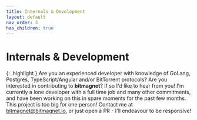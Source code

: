 ```yaml
---
title: Internals & Development
layout: default
nav_order: 3
has_children: true
---
```


# Internals & Development

{: .highlight }
Are you an experienced developer with knowledge of GoLang, Postgres, TypeScript/Angular and/or BitTorrent protocols? Are you interested in contributing to **bitmagnet**? If so I'd like to hear from you! I'm currently a lone developer with a full time job and many other commitments, and have been working on this in spare moments for the past few months. This project is too big for one person! Contact me at [bitmagnet@bitmagnet.io](mailto:bitmagnet@bitmagnet.io), or just open a PR - I'll endeavour to be responsive!
